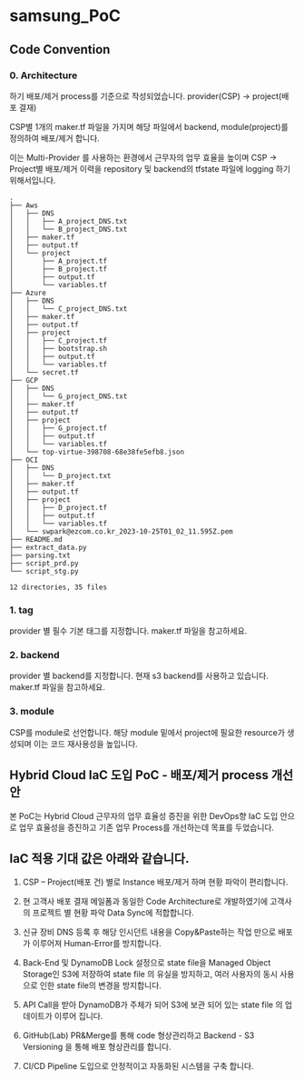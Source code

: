 # samsung_PoC

## Code Convention
### 0. Architecture
하기 배포/제거 process를 기준으로 작성되었습니다.
provider(CSP) -> project(배포 결재)

CSP별 1개의 maker.tf 파일을 가지며 해당 파일에서 backend, module(project)를 정의하여 배포/제거 합니다.

이는 Multi-Provider 를 사용하는 환경에서 근무자의 업무 효율을 높이며 CSP -> Project별 배포/제거 이력을 repository 및 backend의 tfstate 파일에 logging 하기 위해서입니다.

```
.
├── Aws
│   ├── DNS
│   │   ├── A_project_DNS.txt
│   │   └── B_project_DNS.txt
│   ├── maker.tf
│   ├── output.tf
│   └── project
│       ├── A_project.tf
│       ├── B_project.tf
│       ├── output.tf
│       └── variables.tf
├── Azure
│   ├── DNS
│   │   └── C_project_DNS.txt
│   ├── maker.tf
│   ├── output.tf
│   ├── project
│   │   ├── C_project.tf
│   │   ├── bootstrap.sh
│   │   ├── output.tf
│   │   └── variables.tf
│   └── secret.tf
├── GCP
│   ├── DNS
│   │   └── G_project_DNS.txt
│   ├── maker.tf
│   ├── output.tf
│   ├── project
│   │   ├── G_project.tf
│   │   ├── output.tf
│   │   └── variables.tf
│   └── top-virtue-398708-68e38fe5efb8.json
├── OCI
│   ├── DNS
│   │   └── D_project.txt
│   ├── maker.tf
│   ├── output.tf
│   ├── project
│   │   ├── D_project.tf
│   │   ├── output.tf
│   │   └── variables.tf
│   └── swpark@ezcom.co.kr_2023-10-25T01_02_11.595Z.pem
├── README.md
├── extract_data.py
├── parsing.txt
├── script_prd.py
└── script_stg.py

12 directories, 35 files
```

### 1. tag
provider 별 필수 기본 태그를 지정합니다.
maker.tf 파일을 참고하세요.

### 2. backend
provider 별 backend를 지정합니다.
현재 s3 backend를 사용하고 있습니다.
maker.tf 파일을 참고하세요.

### 3. module
CSP를 module로 선언합니다.
해당 module 밑에서 project에 필요한 resource가 생성되며 이는 코드 재사용성을 높입니다.

## Hybrid Cloud IaC 도입 PoC - 배포/제거 process 개선안

본 PoC는 Hybrid Cloud 근무자의 업무 효율성 증진을 위한 DevOps향 IaC 도입 안으로 업무 효율성을 증진하고 기존 업무 Process를 개선하는데 목표를 두었습니다.

## IaC 적용 기대 값은 아래와 같습니다.

1. CSP – Project(배포 건) 별로 Instance 배포/제거 하며 현황 파악이 편리합니다.

2. 현 고객사 배포 결재 메일폼과 동일한 Code Architecture로 개발하였기에 고객사의 프로젝트 별 현황 파악 Data Sync에 적합합니다.

3. 신규 장비 DNS 등록 후 해당 인시던트 내용을 Copy&Paste하는 작업 만으로 배포가 이루어져 Human-Error를 방지합니다.

4. Back-End 및 DynamoDB Lock 설정으로 state file을 Managed Object Storage인 S3에 저장하여 state file 의 유실을 방지하고, 여러 사용자의 동시 사용으로 인한 state file의 변경을 방지합니다.

5. API Call을 받아 DynamoDB가 주체가 되어 S3에 보관 되어 있는 state file 의 업데이트가 이루어 집니다.

6. GitHub(Lab) PR&Merge를 통해 code 형상관리하고 Backend - S3 Versioning 을 통해 배포 형상관리를 합니다.

7. CI/CD Pipeline 도입으로 안정적이고 자동화된 시스템을 구축 합니다.
